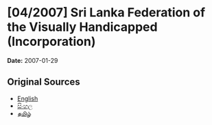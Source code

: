 # [04/2007] Sri Lanka Federation of the Visually Handicapped (Incorporation)

**Date:** 2007-01-29

## Original Sources

- [English](https://documents.gov.lk/view/acts/2007/1/04-2007_E.pdf)
- [සිංහල](https://documents.gov.lk/view/acts/2007/1/04-2007_S.pdf)
- [தமிழ்](https://documents.gov.lk/view/acts/2007/1/04-2007_T.pdf)
